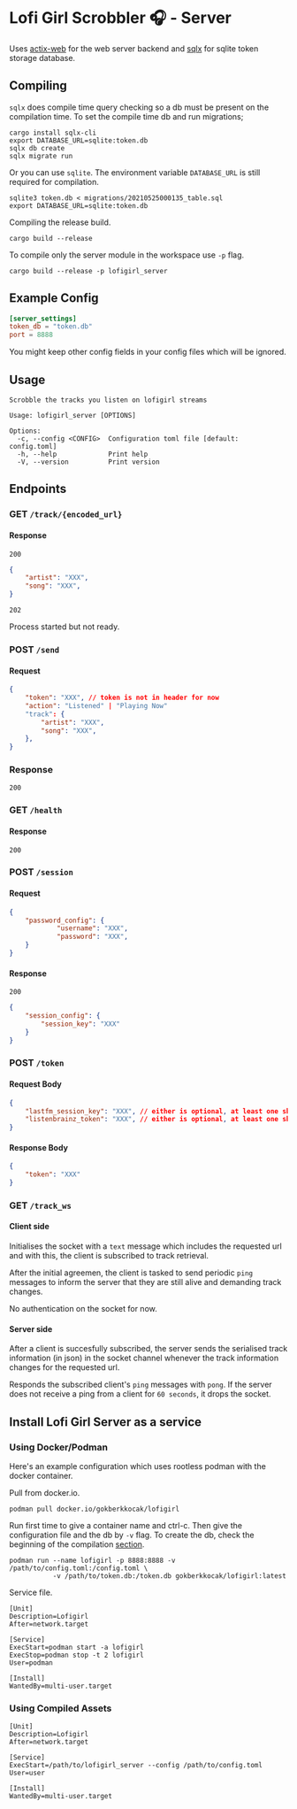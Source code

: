 # Lofi Girl Scrobbler 🎧 - Server 

Uses [actix-web](https://actix.rs/) for the web server backend and [sqlx](https://github.com/launchbadge/sqlx) for sqlite token storage database.

## Compiling

```sqlx``` does compile time query checking so a db must be present on the compilation time. To set the compile time db and run migrations;

```
cargo install sqlx-cli
export DATABASE_URL=sqlite:token.db
sqlx db create 
sqlx migrate run
```

Or you can use ```sqlite```. The environment variable ```DATABASE_URL``` is still required for compilation.

```
sqlite3 token.db < migrations/20210525000135_table.sql 
export DATABASE_URL=sqlite:token.db
```

Compiling the release build.

```
cargo build --release
```

To compile only the server module in the workspace use ```-p``` flag.

```
cargo build --release -p lofigirl_server
```

## Example Config

```toml
[server_settings]
token_db = "token.db"
port = 8888 
```

You might keep other config fields in your config files which will be ignored.

## Usage
```
Scrobble the tracks you listen on lofigirl streams

Usage: lofigirl_server [OPTIONS]

Options:
  -c, --config <CONFIG>  Configuration toml file [default: config.toml]
  -h, --help             Print help
  -V, --version          Print version
```

## Endpoints

### GET `/track/{encoded_url}`

#### Response

`200`

```json
{
    "artist": "XXX",
    "song": "XXX",
}
```

`202` 

Process started but not ready.

### POST `/send`

#### Request

```json
{
    "token": "XXX", // token is not in header for now
    "action": "Listened" | "Playing Now"  
    "track": {
        "artist": "XXX",
        "song": "XXX",
    },
}
```

### Response

`200`

### GET `/health`

#### Response

`200`

### POST `/session`

#### Request

```json
{
    "password_config": {
            "username": "XXX",
            "password": "XXX",
    }
}
```

#### Response

`200`

```json
{
    "session_config": {
        "session_key": "XXX"
    }
}
```

### POST `/token`

#### Request Body

```json
{
    "lastfm_session_key": "XXX", // either is optional, at least one should be present
    "listenbrainz_token": "XXX", // either is optional, at least one should be present
}
```

#### Response Body

```json
{
    "token": "XXX"
}
```

### GET `/track_ws`

#### Client side

Initialises the socket with a `text` message which includes the requested url and with this, the client is subscribed to track retrieval.

After the initial agreemen, the client is tasked to send periodic `ping` messages to inform the server that they are still alive and demanding track changes.

No authentication on the socket for now.

#### Server side

After a client is succesfully subscribed, the server sends the serialised track information (in json) in the socket channel whenever the track information changes for the requested url.

Responds the subscribed client's `ping` messages with `pong`. If the server does not receive a ping from a client for `60 seconds`, it drops the socket. 

## Install Lofi Girl Server as a service

### Using Docker/Podman

Here's an example configuration which uses rootless podman with the docker container.

Pull from docker.io.

```
podman pull docker.io/gokberkkocak/lofigirl
```

Run first time to give a container name and ctrl-c. Then give the configuration file and the db by ```-v``` flag. To create the db, check the beginning of the compilation [section](#compiling).

```
podman run --name lofigirl -p 8888:8888 -v /path/to/config.toml:/config.toml \
           -v /path/to/token.db:/token.db gokberkkocak/lofigirl:latest
```

Service file.

```
[Unit]
Description=Lofigirl
After=network.target

[Service]
ExecStart=podman start -a lofigirl
ExecStop=podman stop -t 2 lofigirl
User=podman

[Install]
WantedBy=multi-user.target
```

### Using Compiled Assets

```
[Unit]
Description=Lofigirl
After=network.target

[Service]
ExecStart=/path/to/lofigirl_server --config /path/to/config.toml
User=user

[Install]
WantedBy=multi-user.target
```
